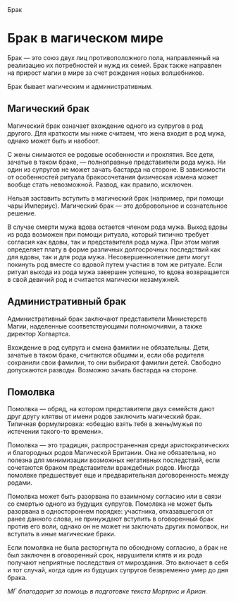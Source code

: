 <meta http-equiv="content-type" content="text/html; charset=utf-8">
<link rel="stylesheet" type="text/css" href="documentup.css">
<link rel="stylesheet" type="text/css" href="https://fonts.googleapis.com/css?family=Source+Code+Pro:400,700|Alegreya:400italic,700italic,400,700">

<div id="container">
<div id="nav">
<div id="header">
Брак
</div>
<div class="section" id="sections">
<ul class="section-nav">
</ul>
</div>
</div>

<div id="content">

# Брак в магическом мире

Брак — это союз двух лиц противоположного пола, направленный на
реализацию их потребностей и нужд их семей. Брак
также направлен на прирост магии в
мире за счет рождения новых волшебников.

Брак бывает магическим и административным.

## Магический брак

Магический брак означает
вхождение одного из супругов
в род другого.
Для краткости мы ниже считаем, что жена входит в род мужа,
однако может быть и наобоот.

С жены снимаются ее родовые особенности и проклятия.
Все дети, зачатые в таком браке, — полноправные представители
рода мужа.
Ни один из супругов не может зачать бастарда на стороне.
В зависимости от особенностей ритуала бракосочетания
физическая измена может вообще стать невозможной.
Развод, как правило, исключен.

Нельзя заставить вступить в магический брак
(например, при помощи чары Империус).
Магический брак — это добровольное и сознательное решение.

В случае смерти мужа вдова остается членом рода мужа.
Выход вдовы из рода возможен при помощи ритуала, который
типично требует согласия как вдовы, так и представителя
рода мужа. При этом магия определяет плату
в форме различных долгосрочных последствий как для вдовы,
так и для рода мужа. Несовершеннолетние дети могут
покинуть род вместе со вдовой путем участия в том же ритуале.
Если ритуал выхода из рода мужа завершен успешно,
то вдова возвращается в свой девичий род и считается
магически незамужней.

## Административный брак

Административный брак заключают
представители Министерств Магии, наделенные соответствующими полномочиями,
а также директор Хогвартса.

Вхождение в род супруга и смена фамилии не обязательны.
Дети, зачатые в таком браке, считаются общими и, если оба родителя
сохранили свои фамилии, то они выбирают фамилии детей.
Свободно допускаются разводы.
Возможно зачать бастарда на стороне.

## Помолвка

Помолвка — обряд, на котором представители двух семейств дают
друг другу клятвы
от имени родов заключить магический брак. Типичная формулировка:
«обещаю взять тебя в жены/мужья по истечении
такого-то времени».

Помолвка — это традиция, распространенная среди
аристократических и благородных родов Магической Британии. Она не
обязательна, но полезна для минимизации возможных негативных
последствий, если сочетаются браком
представители враждебных родов. Иногда помолвке
предшествует еще и предварительная договоренность между родами.

Помолвка может быть разорвана по взаимному согласию или
в связи со смертью одного из будущих супругов.
Помолвка не может быть разорвана в одностороннем порядке:
участника, отказавшегося
от ранее данного слова, не принуждают вступить
в оговоренный брак
против его воли, однако
он не может ни заключать других
помолвок, ни вступать в иные магические браки.

Если помолвка не была расторгнута по обоюдному согласию,
а брак не был заключен в оговоренный срок, нарушители
клятв и их рода получают неприятные последствия от мироздания.
Это включает в себя и тот случай, когда один из будущих супругов
безвременно умер до дня брака.

*МГ благодарит за помощь в подготовке текста Мортрис и Ариан.*

</div>
